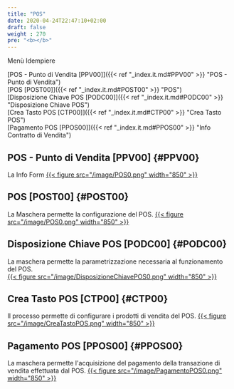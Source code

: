 ```yaml
---
title: "POS"
date: 2020-04-24T22:47:10+02:00
draft: false
weight : 270
pre: "<b></b>"
---
```


Menù Idempiere

[POS - Punto di Vendita [PPV00]]({{< ref "_index.it.md#PPV00" >}} "POS - Punto di Vendita") <br>
[POS [POST00]]({{< ref "_index.it.md#POST00" >}} "POS") <br>
[Disposizione Chiave POS [PODC00]]({{< ref "_index.it.md#PODC00" >}} "Disposizione Chiave POS") <br>
[Crea Tasto POS [CTP00]]({{< ref "_index.it.md#CTP00" >}} "Crea Tasto POS") <br>
[Pagamento POS [PPOS00]]({{< ref "_index.it.md#PPOS00" >}} "Info Contratto di Vendita") <br>


## POS - Punto di Vendita [PPV00] {#PPV00}
La Info Form 
[{{< figure src="/image/POS0.png"  width="850"  >}}](/image/POST0.png)
## POS [POST00] {#POST00}
La Maschera permette la configurazione del POS.
[{{< figure src="/image/POS0.png"  width="850"  >}}](/image/POST0.png)
## Disposizione Chiave POS [PODC00] {#PODC00}
La maschera permette la parametrizzazione necessaria al funzionamento del POS.  
[{{< figure src="/image/DisposizioneChiavePOS0.png"  width="850"  >}}](/image/DisposizioneChiavePOS0.png)
## Crea Tasto POS [CTP00] {#CTP00}
Il processo permette di configurare i prodotti di vendita del POS.
[{{< figure src="/image/CreaTastoPOS.png"  width="850"  >}}](/image/CreaTastoPOS.png)
## Pagamento POS [PPOS00] {#PPOS00}
La maschera permette l'acquisizione del pagamento della transazione di vendita effettuata dal POS.
[{{< figure src="/image/PagamentoPOS0.png"  width="850"  >}}](/image/PagamentoPOS0.png)
